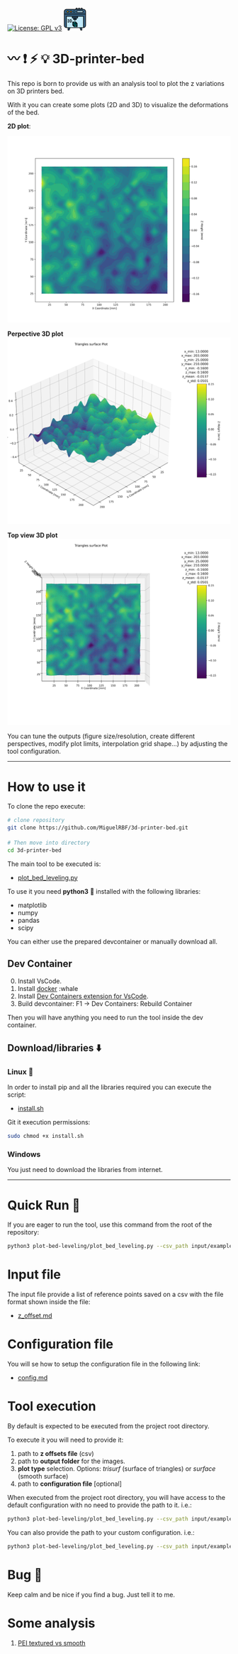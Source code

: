 [![License: GPL v3](https://img.shields.io/badge/License-GPLv3-blue.svg)](https://www.gnu.org/licenses/gpl-3.0)
[![3D printing](./docs/images/3d-printer_small.png)](https://www.freepik.com/author/amirabce8/icons)

# :wavy_dash: :heavy_exclamation_mark: :zap: :bulb: 3D-printer-bed

This repo is born to provide us with an analysis tool to plot the z variations on 3D printers bed.

With it you can create some plots (2D and 3D) to visualize the deformations of the bed.

**2D plot**:

![](./docs/images/400pts/trisurf_contourf.png)

**Perpective 3D plot**
![](./docs/images/400pts/trisurf_1.png)

**Top view 3D plot**
![](./docs/images/400pts/trisurf_top.png)

You can tune the outputs (figure size/resolution, create different perspectives, modify plot limits, interpolation grid shape...) by adjusting the tool configuration.

---
# How to use it

To clone the repo execute:
```bash
# clone repository
git clone https://github.com/MiguelRBF/3d-printer-bed.git

# Then move into directory
cd 3d-printer-bed
```

The main tool to be executed is:

- [plot_bed_leveling.py](./plot-bed-leveling/plot_bed_leveling.py)

To use it you need **python3** :snake: installed with the following libraries:

- matplotlib
- numpy
- pandas
- scipy

You can either use the prepared devcontainer or manually download all.

## Dev Container

0. Install VsCode.
1. Install [docker](https://www.docker.com/) :whale
2. Install [Dev Containers extension for VsCode](https://marketplace.visualstudio.com/items?itemName=ms-vscode-remote.remote-containers).
3. Build devcontainer: F1 -> Dev Containers: Rebuild Container

Then you will have anything you need to run the tool inside the dev container.

## Download/libraries :arrow_down:

### Linux :penguin:

In order to install pip and all the libraries required you can execute the script:

- [install.sh](./install.sh)

Git it execution permissions:
```bash
sudo chmod +x install.sh
```

### Windows

You just need to download the libraries from internet.

---

# Quick Run :running:

If you are eager to run the tool, use this command from the root of the repository:

```bash
python3 plot-bed-leveling/plot_bed_leveling.py --csv_path input/examples/z_offset_400pts.csv --output_path_base images/examples/400pts --plot_type trisurf
```

# Input file

The input file provide a list of reference points saved on a csv with the file format shown inside the file:

- [z_offset.md](./docs/input/z_offset.md)

# Configuration file

You will se how to setup the configuration file in the following link:

- [config.md](./docs/config/config.md)

# Tool execution

By default is expected to be executed from the project root directory.

To execute it you will need to provide it:

1. path to **z offsets file** (csv)
2. path to **output folder** for the images.
3. **plot type** selection. Options: *trisurf* (surface of triangles) or *surface* (smooth surface)
4. path to **configuration file** [optional] 

When executed from the project root directory, you will have access to the default configuration with no need to provide the path to it. i.e.:

```bash
python3 plot-bed-leveling/plot_bed_leveling.py --csv_path input/examples/z_offset_400pts.csv --output_path_base images/examples/400pts --plot_type trisurf
```

You can also provide the path to your custom configuration. i.e.:

```bash
python3 plot-bed-leveling/plot_bed_leveling.py --csv_path input/examples/z_offset_400pts.csv --output_path_base images/examples/400pts --plot_type trisurf --config_path config/custom_config.json
```

# Bug :bug:

Keep calm and be nice if you find a bug. Just tell it to me.

# Some analysis

1. [PEI textured vs smooth](./docs/analysis/PEI_textured_vs_smooth.md)
